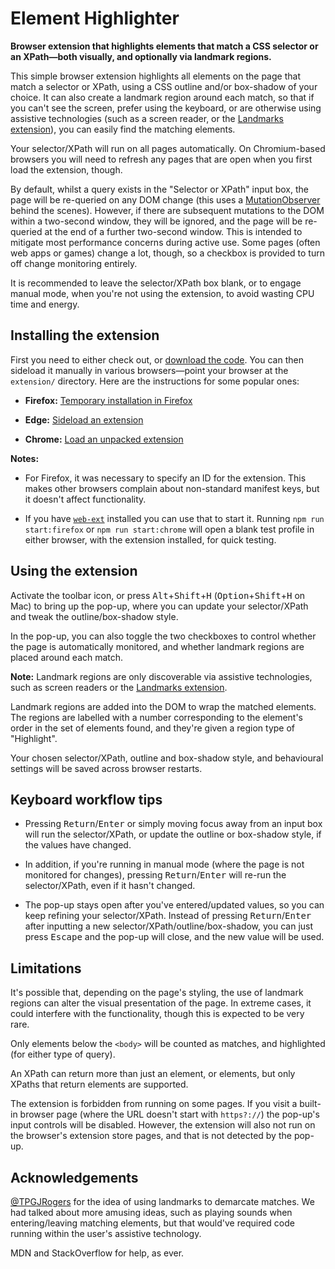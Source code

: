 Element Highlighter
===================

**Browser extension that highlights elements that match a CSS selector or an XPath—both visually, and optionally via landmark regions.**

This simple browser extension highlights all elements on the page that match a selector or XPath, using a CSS outline and/or box-shadow of your choice. It can also create a landmark region around each match, so that if you can't see the screen, prefer using the keyboard, or are otherwise using assistive technologies (such as a screen reader, or the [Landmarks extension](https://matatk.agrip.org.uk/landmarks/)), you can easily find the matching elements.

Your selector/XPath will run on all pages automatically. On Chromium-based browsers you will need to refresh any pages that are open when you first load the extension, though.

By default, whilst a query exists in the "Selector or XPath" input box, the page will be re-queried on any DOM change (this uses a [MutationObserver](https://developer.mozilla.org/en-US/docs/Web/API/MutationObserver) behind the scenes). However, if there are subsequent mutations to the DOM within a two-second window, they will be ignored, and the page will be re-queried at the end of a further two-second window. This is intended to mitigate most performance concerns during active use. Some pages (often web apps or games) change a lot, though, so a checkbox is provided to turn off change monitoring entirely.

It is recommended to leave the selector/XPath box blank, or to engage manual mode, when you're not using the extension, to avoid wasting CPU time and energy.

Installing the extension
------------------------

First you need to either check out, or [download the code](https://github.com/matatk/element-highlighter/archive/refs/heads/main.zip). You can then sideload it manually in various browsers—point your browser at the `extension/` directory. Here are the instructions for some popular ones:

* **Firefox:** [Temporary installation in Firefox](https://extensionworkshop.com/documentation/develop/temporary-installation-in-firefox/)

* **Edge:** [Sideload an extension](https://docs.microsoft.com/en-us/microsoft-edge/extensions-chromium/getting-started/extension-sideloading)

* **Chrome:** [Load an unpacked extension](https://developer.chrome.com/docs/extensions/mv3/getstarted/#unpacked)

**Notes:**

* For Firefox, it was necessary to specify an ID for the extension. This makes other browsers complain about non-standard manifest keys, but it doesn't affect functionality.

* If you have [`web-ext`](https://extensionworkshop.com/documentation/develop/getting-started-with-web-ext/) installed you can use that to start it. Running `npm run start:firefox` or `npm run start:chrome` will open a blank test profile in either browser, with the extension installed, for quick testing.

Using the extension
-------------------

Activate the toolbar icon, or press <kbd>Alt</kbd>+<kbd>Shift</kbd>+<kbd>H</kbd> (<kbd>Option</kbd>+<kbd>Shift</kbd>+<kbd>H</kbd> on Mac) to bring up the pop-up, where you can update your selector/XPath and tweak the outline/box-shadow style.

In the pop-up, you can also toggle the two checkboxes to control whether the page is automatically monitored, and whether landmark regions are placed around each match.

**Note:** Landmark regions are only discoverable via assistive technologies, such as screen readers or the [Landmarks extension](https://matatk.agrip.org.uk/landmarks/).

Landmark regions are added into the DOM to wrap the matched elements. The regions are labelled with a number corresponding to the element's order in the set of elements found, and they're given a region type of "Highlight".

Your chosen selector/XPath, outline and box-shadow style, and behavioural settings will be saved across browser restarts.

Keyboard workflow tips
----------------------

* Pressing <kbd>Return</kbd>/<kbd>Enter</kbd> or simply moving focus away from an input box will run the selector/XPath, or update the outline or box-shadow style, if the values have changed.

* In addition, if you're running in manual mode (where the page is not monitored for changes), pressing <kbd>Return</kbd>/<kbd>Enter</kbd> will re-run the selector/XPath, even if it hasn't changed.

* The pop-up stays open after you've entered/updated values, so you can keep refining your selector/XPath. Instead of pressing <kbd>Return</kbd>/<kbd>Enter</kbd> after inputting a new selector/XPath/outline/box-shadow, you can just press <kbd>Escape</kbd> and the pop-up will close, and the new value will be used.

Limitations
-----------

It's possible that, depending on the page's styling, the use of landmark regions can alter the visual presentation of the page. In extreme cases, it could interfere with the functionality, though this is expected to be very rare.

Only elements below the `<body>` will be counted as matches, and highlighted (for either type of query).

An XPath can return more than just an element, or elements, but only XPaths that return elements are supported.

The extension is forbidden from running on some pages. If you visit a built-in browser page (where the URL doesn't start with `https?://`) the pop-up's input controls will be disabled. However, the extension will also not run on the browser's extension store pages, and that is not detected by the pop-up.

Acknowledgements
----------------

[@TPGJRogers](https://github.com/TPGJRogers) for the idea of using landmarks to demarcate matches. We had talked about more amusing ideas, such as playing sounds when entering/leaving matching elements, but that would've required code running within the user's assistive technology.

MDN and StackOverflow for help, as ever.
